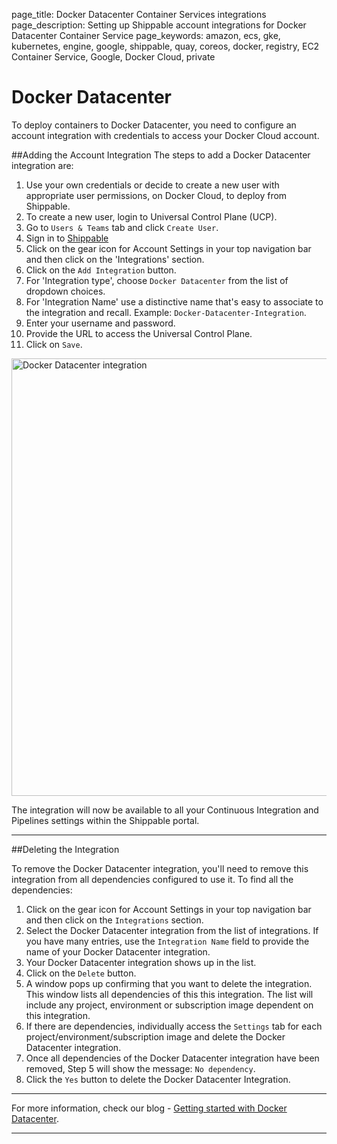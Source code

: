 page_title: Docker Datacenter Container Services integrations
page_description: Setting up Shippable account integrations for Docker Datacenter Container Service
page_keywords: amazon, ecs, gke, kubernetes, engine, google, shippable, quay, coreos, docker, registry, EC2 Container Service, Google, Docker Cloud, private

# Docker Datacenter
To deploy containers to Docker Datacenter, you need to configure an account integration with credentials to access your Docker Cloud account.

##Adding the Account Integration
The steps to add a Docker Datacenter integration are:

1. Use your own credentials or decide to create a new user with appropriate user permissions, on Docker Cloud, to deploy from Shippable.
2. To create a new user, login to Universal Control Plane (UCP).
3. Go to `Users & Teams` tab and click `Create User`.
4. Sign in to [Shippable](https://app.shippable.com)
5. Click on the gear icon for Account Settings in your top navigation bar and then click on the 'Integrations' section.
6. Click on the `Add Integration` button.
7. For 'Integration type', choose `Docker Datacenter` from the list of dropdown choices.
8. For 'Integration Name' use a distinctive name that's easy to associate to the integration and recall. Example: `Docker-Datacenter-Integration`.
9. Enter your username and password.
10. Provide the URL to access the Universal Control Plane.
11. Click on `Save`.

<img src="/ci/images/integrations/containerServices/dockerDatacenter/addInt.png" alt="Docker Datacenter integration" style="width:700px;"/>

The integration will now be available to all your Continuous Integration and Pipelines settings within the Shippable portal.

---

##Deleting the Integration

To remove the Docker Datacenter integration, you'll need to remove this integration from all dependencies configured to use it. To find all the dependencies:

1. Click on the gear icon for Account Settings in your top navigation bar and then click on the `Integrations` section.
2. Select the Docker Datacenter integration from the list of integrations. If you have many entries, use the `Integration Name` field to provide the name of your Docker Datacenter integration.
3. Your Docker Datacenter integration shows up in the list.
4. Click on the `Delete` button.
5. A window pops up confirming that you want to delete the integration. This window lists all dependencies of this this integration. The list will include any project, environment or subscription image dependent on this integration.
6. If there are dependencies, individually access the `Settings` tab for each project/environment/subscription image and delete the Docker Datacenter integration.
7. Once all dependencies of the Docker Datacenter integration have been removed, Step 5 will show the message: `No dependency`.
8. Click the `Yes` button to delete the Docker Datacenter Integration.

--------

For more information, check our blog - [Getting started with Docker Datacenter](http://blog.shippable.com/getting-started-with-docker-datacenter).

---
